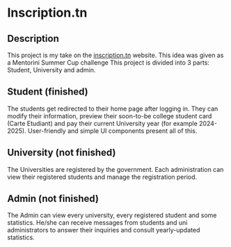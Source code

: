 # Inscription.tn
## Description
This project is my take on the [inscription.tn](inscription.tn) website. This idea was given as a Mentorini Summer Cup challenge 
This project is divided into 3 parts: Student, University and admin.
## Student (finished)
The students get redirected to their home page after logging in. They can modify their information, preview their soon-to-be college student card (Carte Etudiant) and pay their current University year (for example 2024-2025).
User-friendly and simple UI components present all of this.
## University (not finished)
The Universities are registered by the government. Each administration can view their registered students and manage the registration period.
## Admin (not finished)
The Admin can view every university, every registered student and some statistics. He/she can receive messages from students and uni administrators to answer their inquiries and consult yearly-updated statistics.
